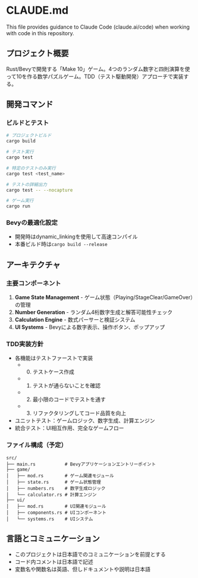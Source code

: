 # CLAUDE.md

This file provides guidance to Claude Code (claude.ai/code) when working with code in this repository.

## プロジェクト概要
Rust/Bevyで開発する「Make 10」ゲーム。4つのランダム数字と四則演算を使って10を作る数学パズルゲーム。TDD（テスト駆動開発）アプローチで実装する。

## 開発コマンド

### ビルドとテスト
```bash
# プロジェクトビルド
cargo build

# テスト実行
cargo test

# 特定のテストのみ実行
cargo test <test_name>

# テストの詳細出力
cargo test -- --nocapture

# ゲーム実行
cargo run
```

### Bevyの最適化設定
- 開発時はdynamic_linkingを使用して高速コンパイル
- 本番ビルド時は`cargo build --release`

## アーキテクチャ

### 主要コンポーネント
1. **Game State Management** - ゲーム状態（Playing/StageClear/GameOver）の管理
2. **Number Generation** - ランダム4桁数字生成と解答可能性チェック
3. **Calculation Engine** - 数式パーサーと検証システム
4. **UI Systems** - Bevyによる数字表示、操作ボタン、ポップアップ

### TDD実装方針
- 各機能はテストファーストで実装
  - 0. テストケース作成
  - 1. テストが通らないことを確認
  - 2. 最小限のコードでテストを通す
  - 3. リファクタリングしてコード品質を向上
- ユニットテスト：ゲームロジック、数字生成、計算エンジン
- 統合テスト：UI相互作用、完全なゲームフロー

### ファイル構成（予定）
```
src/
├── main.rs           # Bevyアプリケーションエントリーポイント
├── game/
│   ├── mod.rs        # ゲーム関連モジュール
│   ├── state.rs      # ゲーム状態管理
│   ├── numbers.rs    # 数字生成ロジック
│   └── calculator.rs # 計算エンジン
├── ui/
│   ├── mod.rs        # UI関連モジュール
│   ├── components.rs # UIコンポーネント
│   └── systems.rs    # UIシステム
```

## 言語とコミュニケーション
- このプロジェクトは日本語でのコミュニケーションを前提とする
- コード内コメントは日本語で記述
- 変数名や関数名は英語、但しドキュメントや説明は日本語